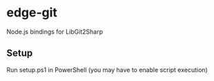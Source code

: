 edge-git
========

Node.js bindings for LibGit2Sharp

Setup
---

Run setup.ps1 in PowerShell (you may have to enable script execution)
